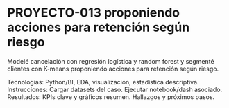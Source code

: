# PROYECTO-013 proponiendo acciones para retención según riesgo

Modelé cancelación con regresión logística y random forest y segmenté clientes con K-means proponiendo acciones para retención según riesgo.

Tecnologías: Python/BI, EDA, visualización, estadística descriptiva.
Instrucciones:
Cargar datasets del caso.
Ejecutar notebook/dash asociado.
Resultados:
KPIs clave y gráficos resumen.
Hallazgos y próximos pasos.
